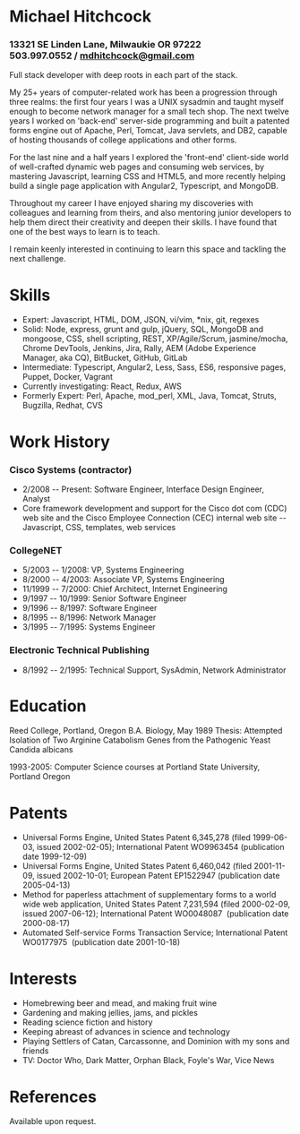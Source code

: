 # Michael Hitchcock
### 13321 SE Linden Lane, Milwaukie OR 97222<br/>503.997.0552 / mdhitchcock@gmail.com

Full stack developer with deep roots in each part of the stack.

My 25+ years of computer-related work has been a progression through three realms: the first four years I was a UNIX sysadmin and taught myself enough to become network manager for a small tech shop. The next twelve years I worked on 'back-end' server-side programming and built a patented forms engine out of Apache, Perl, Tomcat, Java servlets, and DB2, capable of hosting thousands of college applications and other forms.

For the last nine and a half years I explored the 'front-end' client-side world of well-crafted dynamic web pages and consuming web services, by mastering Javascript, learning CSS and HTML5, and more recently helping build a single page application with Angular2, Typescript, and MongoDB.

Throughout my career I have enjoyed sharing my discoveries with colleagues and learning from theirs, and also mentoring junior developers to help them direct their creativity and deepen their skills. I have found that one of the best ways to learn is to teach.

I remain keenly interested in continuing to learn this space and tackling the next challenge.

# Skills

* Expert: Javascript, HTML, DOM, JSON, vi/vim, \*nix, git, regexes
* Solid: Node, express, grunt and gulp, jQuery, SQL, MongoDB and mongoose, CSS, shell scripting, REST, XP/Agile/Scrum, jasmine/mocha, Chrome DevTools, Jenkins, Jira, Rally, AEM (Adobe Experience Manager, aka CQ), BitBucket, GitHub, GitLab
* Intermediate: Typescript, Angular2, Less, Sass, ES6, responsive pages, Puppet, Docker, Vagrant
* Currently investigating: React, Redux, AWS
* Formerly Expert: Perl, Apache, mod_perl, XML, Java, Tomcat, Struts, Bugzilla, Redhat, CVS

# Work History

### Cisco Systems (contractor)

  * 2/2008 -- Present: Software Engineer, Interface Design Engineer, Analyst
  * Core framework development and support for the Cisco dot com (CDC) web site and the Cisco Employee Connection (CEC) internal web site -- Javascript, CSS, templates, web services

### CollegeNET

  * 5/2003 -- 1/2008: VP, Systems Engineering
  * 8/2000 -- 4/2003: Associate VP, Systems Engineering
  * 11/1999 -- 7/2000: Chief Architect, Internet Engineering
  * 9/1997 -- 10/1999: Senior Software Engineer
  * 9/1996 -- 8/1997: Software Engineer
  * 8/1995 -- 8/1996: Network Manager
  * 3/1995 -- 7/1995: Systems Engineer

### Electronic Technical Publishing

  * 8/1992 -- 2/1995: Technical Support, SysAdmin, Network Administrator

# Education

Reed College, Portland, Oregon
B.A. Biology, May 1989
Thesis: Attempted Isolation of Two Arginine Catabolism Genes from the Pathogenic Yeast Candida albicans

1993-2005: Computer Science courses at Portland State University, Portland Oregon

# Patents

* Universal Forms Engine, United States Patent 6,345,278 (filed 1999-06-03, issued 2002-02-05); International Patent WO9963454 (publication date 1999-12-09)
* Universal Forms Engine, United States Patent 6,460,042 (filed 2001-11-09, issued 2002-10-01; European Patent EP1522947 (publication date 2005-04-13)
* Method for paperless attachment of supplementary forms to a world wide web application, United States Patent 7,231,594 (filed 2000-02-09, issued 2007-06-12); International Patent WO0048087  (publication date 2000-08-17)
* Automated Self-service Forms Transaction Service; International Patent WO0177975  (publication date 2001-10-18)

# Interests

* Homebrewing beer and mead, and making fruit wine
* Gardening and making jellies, jams, and pickles
* Reading science fiction and history
* Keeping abreast of advances in science and technology
* Playing Settlers of Catan, Carcassonne, and Dominion with my sons and friends
* TV: Doctor Who, Dark Matter, Orphan Black, Foyle's War, Vice News

# References

Available upon request.
